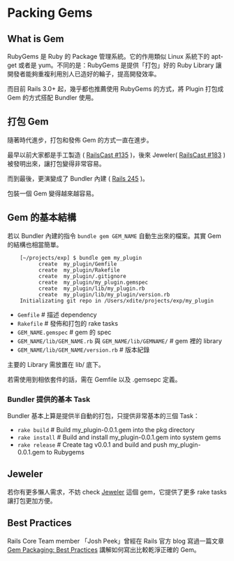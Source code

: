 # Packing Gems


## What is Gem 

RubyGems 是 Ruby 的 Package 管理系統。它的作用類似 Linux 系統下的 apt-get 或者是 yum。不同的是：RubyGems 是提供「打包」好的 Ruby Library 讓開發者能夠重複利用別人已造好的輪子，提高開發效率。

而目前 Rails 3.0+ 起，幾乎都也推薦使用 RubyGems 的方式，將 Plugin 打包成 Gem 的方式搭配 Bundler 使用。

## 打包 Gem

隨著時代進步，打包和發佈 Gem 的方式一直在進步。

最早以前大家都是手工製造 ( [RailsCast #135](http://railscasts.com/episodes/135-making-a-gem) )，後來 Jeweler( [RailsCast #183](http://railscasts.com/episodes/183-gemcutter-jeweler) ) 被發明出來，讓打包變得非常容易。

而到最後，更演變成了 Bundler 內建 ( [Rails 245](http://asciicasts.com/episodes/245-new-gem-with-bundler) )。

包裝一個 Gem 變得越來越容易。

## Gem 的基本結構

若以 Bundler 內建的指令 `bundle gem GEM_NAME` 自動生出來的檔案。其實 Gem 的結構也相當簡單。

        [~/projects/exp] $ bundle gem my_plugin
              create  my_plugin/Gemfile
              create  my_plugin/Rakefile
              create  my_plugin/.gitignore
              create  my_plugin/my_plugin.gemspec
              create  my_plugin/lib/my_plugin.rb
              create  my_plugin/lib/my_plugin/version.rb
        Initializating git repo in /Users/xdite/projects/exp/my_plugin

* `Gemfile` # 描述 dependency
* `Rakefile` # 發佈和打包的 rake tasks
* `GEM_NAME.gemspec` # gem 的 spec
* `GEM_NAME/lib/GEM_NAME.rb` 與 `GEM_NAME/lib/GEMNAME/` # gem 裡的 library
* `GEM_NAME/lib/GEM_NAME/version.rb` # 版本紀錄

主要的 Library 需放置在 lib/ 底下。

若需使用到相依套件的話，需在 Gemfile 以及 .gemsepc 定義。
 
### Bundler 提供的基本 Task

Bundler 基本上算是提供半自動的打包，只提供非常基本的三個 Task：

* `rake build`    # Build my_plugin-0.0.1.gem into the pkg directory
* `rake install`  # Build and install my_plugin-0.0.1.gem into system gems
* `rake release`  # Create tag v0.0.1 and build and push my_plugin-0.0.1.gem to Rubygems

## Jeweler

若你有更多懶人需求，不妨 check [Jeweler](https://github.com/technicalpickles/jeweler) 這個 gem，它提供了更多 rake tasks 讓打包更加方便。

## Best Practices

Rails Core Team member 「Josh Peek」曾經在 Rails 官方 blog 寫過一篇文章 [Gem Packaging: Best Practices](http://weblog.rubyonrails.org/2009/9/1/gem-packaging-best-practices) 講解如何寫出比較乾淨正確的 Gem。
